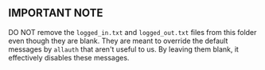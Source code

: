 ## IMPORTANT NOTE

DO NOT remove the `logged_in.txt` and `logged_out.txt` files from this folder even though they are blank. They are meant to override the default messages by `allauth` that aren't useful to us. By leaving them blank, it effectively disables these messages.
